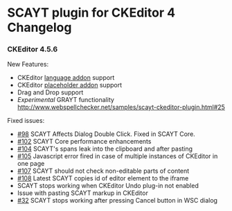 SCAYT plugin for CKEditor 4 Changelog
====================
### CKEditor 4.5.6

New Features:
* CKEditor [language addon](http://ckeditor.com/addon/language) support
* CKEditor [placeholder addon](http://ckeditor.com/addon/placeholder) support
* Drag and Drop support
* *Experimental* GRAYT functionality http://www.webspellchecker.net/samples/scayt-ckeditor-plugin.html#25

Fixed issues:
* [#98](http://github.com/WebSpellChecker/ckeditor-plugin-scayt/issues/98) SCAYT Affects Dialog Double Click. Fixed in SCAYT Core.
* [#102](http://github.com/WebSpellChecker/ckeditor-plugin-scayt/issues/102) SCAYT Core performance enhancements
* [#104](http://github.com/WebSpellChecker/ckeditor-plugin-scayt/issues/104) SCAYT's spans leak into the clipboard and after pasting
* [#105](http://github.com/WebSpellChecker/ckeditor-plugin-scayt/issues/105) Javascript error fired in case of multiple instances of CKEditor in one page
* [#107](http://github.com/WebSpellChecker/ckeditor-plugin-scayt/issues/107) SCAYT should not check non-editable parts of content
* [#108](http://github.com/WebSpellChecker/ckeditor-plugin-scayt/issues/108) Latest SCAYT copies id of editor element to the iframe
* SCAYT stops working when CKEditor Undo plug-in not enabled
* Issue with pasting SCAYT markup in CKEditor
* [#32](http://github.com/WebSpellChecker/ckeditor-plugin-wsc/issues/32) SCAYT stops working after pressing Cancel button in WSC dialog
